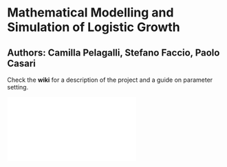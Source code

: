 # Mathematical Modelling and Simulation of Logistic Growth

## Authors: Camilla Pelagalli, Stefano Faccio, Paolo Casari

Check the **wiki** for a description of the project and a guide on parameter setting.

![image](cube.pdf)
